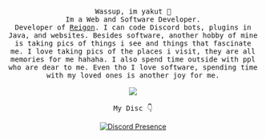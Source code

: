 <p align="center">
 <br><br>
  <samp>
    Wassup, im yakut 👋<br>
    Im a Web and Software Developer.<br>
    Developer of <a href="https://discord.gg/reigon" target="_blank">Reigon</a>. I can code Discord bots, plugins in Java, and websites. Besides software, another hobby of mine is taking pics of things i see and things that fascinate me. I love taking pics of the places i visit, they are all memories for me hahaha. I also spend time outside with ppl who are dear to me. Even tho I love software, spending time with my loved ones is another joy for me.<br>
    <br><img src="https://count.getloli.com/get/@:vante-xyz?theme=asoul">
    <br><br>My Disc 👇</a>
  </samp>
</p>
<p align="center">
  <a href="https://discord.com/users/243812922613039104" target="_blank"><img src="https://lanyard.cnrad.dev/api/243812922613039104?hideActivity=false" alt="Discord Presence" style="max-width: 100%;"></a>
</p>
